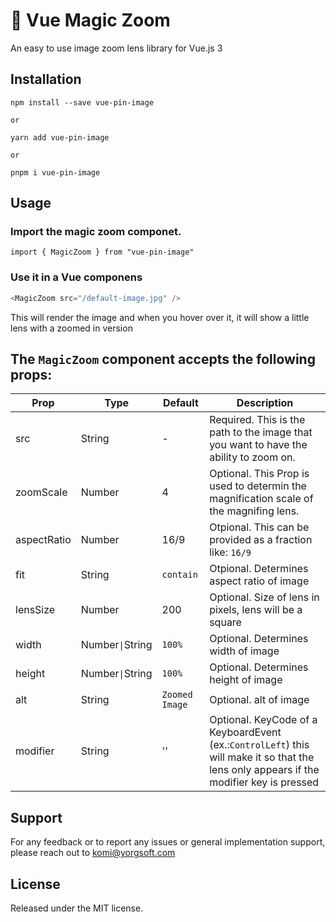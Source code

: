 # 🔎 Vue Magic Zoom

An easy to use image zoom lens library for Vue.js 3

## Installation

```shell
npm install --save vue-pin-image

or

yarn add vue-pin-image

or

pnpm i vue-pin-image
```

## Usage

### Import the magic zoom componet.

```
import { MagicZoom } from "vue-pin-image"
```

### Use it in a Vue componens

```js
<MagicZoom src="/default-image.jpg" />
```

This will render the image and when you hover over it, it will show a little lens with a zoomed in version

## The `MagicZoom` component accepts the following props:

| Prop        | Type             | Default        | Description                                                                                                                             |
| ----------- | ---------------- | -------------- | --------------------------------------------------------------------------------------------------------------------------------------- |
| src         | String           | -              | Required. This is the path to the image that you want to have the ability to zoom on.                                                   |
| zoomScale   | Number           | 4              | Optional. This Prop is used to determin the magnification scale of the magnifing lens.                                                  |
| aspectRatio | Number           | 16/9           | Otpional. This can be provided as a fraction like: `16/9`                                                                               |
| fit         | String           | `contain`      | Otpional. Determines aspect ratio of image                                                                                              |
| lensSize    | Number           | 200            | Optional. Size of lens in pixels, lens will be a square                                                                                 |
| width       | Number`\|`String | `100%`         | Optional. Determines width of image                                                                                                     |
| height      | Number`\|`String | `100%`         | Optional. Determines height of image                                                                                                    |
| alt         | String           | `Zoomed Image` | Optional. alt of image                                                                                                                  |
| modifier    | String           | ''             | Optional. KeyCode of a KeyboardEvent (ex.:`ControlLeft`) this will make it so that the lens only appears if the modifier key is pressed |

## Support

For any feedback or to report any issues or general implementation support, please reach out to [komi@yorgsoft.com](mailto:komi@yorgsoft.com)

## License

Released under the MIT license.
